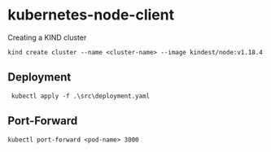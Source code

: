 # kubernetes-node-client

Creating a KIND cluster 

```
kind create cluster --name <cluster-name> --image kindest/node:v1.18.4
```

## Deployment

```
 kubectl apply -f .\src\deployment.yaml
```


## Port-Forward

```
kubectl port-forward <pod-name> 3000
```
